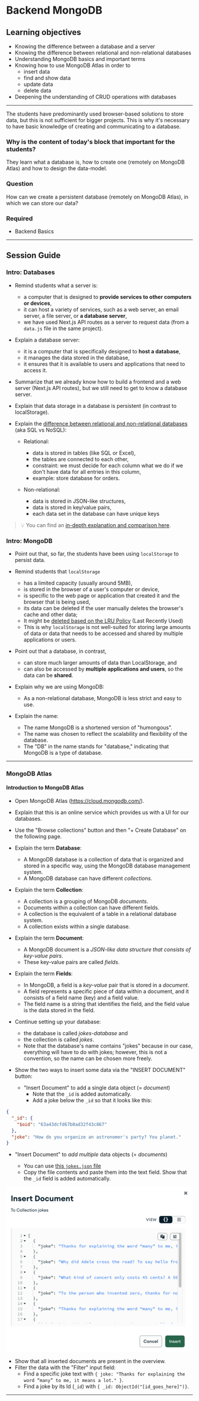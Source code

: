 # Backend MongoDB

## Learning objectives

- Knowing the difference between a database and a server
- Knowing the difference between relational and non-relational databases
- Understanding MongoDB basics and important terms
- Knowing how to use MongoDB Atlas in order to
  - insert data
  - find and show data
  - update data
  - delete data
- Deepening the understanding of CRUD operations with databases

---

The students have predominantly used browser-based solutions to store data, but this is not sufficient for bigger projects. This is why it's necessary to have basic knowledge of creating and communicating to a database.

### Why is the content of today's block that important for the students?

They learn what a database is, how to create one (remotely on MongoDB Atlas) and how to design the data-model.

### Question

How can we create a persistent database (remotely on MongoDB Atlas), in which we can store our data?

### Required

- Backend Basics

---

## Session Guide

### Intro: Databases

- Remind students what a server is:
  - a computer that is designed to **provide services to other computers or devices**,
  - it can host a variety of services, such as a web server, an email server, a file server, or **a database server**,
  - we have used Next.js API routes as a server to request data (from a `data.js` file in the same project).
- Explain a database server:
  - it is a computer that is specifically designed to **host a database**,
  - it manages the data stored in the database,
  - it ensures that it is available to users and applications that need to access it.
- Summarize that we already know how to build a frontend and a web server (Next.js API routes), but we still need to get to know a database server.
- Explain that data storage in a database is persistent (in contrast to localStorage).
- Explain the
  [difference between relational and non-relational databases](https://www.mongodb.com/compare/relational-vs-non-relational-databases)
  (aka SQL vs NoSQL):

  - Relational:

    - data is stored in tables (like SQL or Excel),
    - the tables are connected to each other,
    - constraint: we must decide for each column what we do if we don't have data for all
      entries in this column,
    - example: store database for orders.

  - Non-relational:
    - data is stored in JSON-like structures,
    - data is stored in key/value pairs,
    - each data set in the database can have unique keys

> 💡 You can find an [in-depth explanation and comparison here](https://www.mongodb.com/compare/relational-vs-non-relational-databases).

### Intro: MongoDB

- Point out that, so far, the students have been using `localStorage` to persist data.
- Remind students that `localStorage`
  - has a limited capacity (usually around 5MB),
  - is stored in the browser of a user's computer or device,
  - is specific to the web page or application that created it and the browser that is being used,
  - its data can be deleted if the user manually deletes the browser's cache and other data;
  - It might be [deleted based on the LRU Policy](https://developer.mozilla.org/en-US/docs/Web/API/IndexedDB_API/Browser_storage_limits_and_eviction_criteria#lru_policy) (Last Recently Used)
  - This is why `localStorage` is not well-suited for storing large amounts of data or data that needs to be accessed and shared by multiple applications or users.
- Point out that a database, in contrast,

  - can store much larger amounts of data than LocalStorage, and
  - can also be accessed by **multiple applications and users**, so the data can be **shared**.

- Explain why we are using MongoDB:
  - As a non-relational database, MongoDB is less strict and easy to use.
- Explain the name:
  - The name MongoDB is a shortened version of "humongous".
  - The name was chosen to reflect the scalability and flexibility of the database.
  - The "DB" in the name stands for "database," indicating that MongoDB is a type of database.

---

### MongoDB Atlas

#### Introduction to MongoDB Atlas

- Open MongoDB Atlas (https://cloud.mongodb.com/).

- Explain that this is an online service which provides us with a UI for our databases.

- Use the "Browse collections" button and then "+ Create Database" on the following page.

- Explain the term **Database**:

  - A MongoDB database is a collection of data that is organized and stored in a specific way, using the MongoDB database management system.
  - A MongoDB database can have different _collections_.

- Explain the term **Collection**:

  - A collection is a grouping of MongoDB _documents_.
  - Documents within a collection can have different fields.
  - A collection is the equivalent of a table in a relational database system.
  - A collection exists within a single database.

- Explain the term **Document**:

  - A MongoDB document is a _JSON-like data structure that consists of key-value pairs_.
  - These key-value pairs are called _fields_.

- Explain the term **Fields**:

  - In MongoDB, a field is a _key-value_ pair that is stored in a _document_.
  - A field represents a specific piece of data within a document, and it consists of a field name (key) and a field value.
  - The field name is a string that identifies the field, and the field value is the data stored in the field.

- Continue setting up your database:

  - the database is called _jokes-database_ and
  - the collection is called _jokes_.
  - Note that the database's name contains "jokes" because in our case, everything will have to do with jokes; however, this is not a convention, so the name can be chosen more freely.

- Show the two ways to insert some data via the "INSERT DOCUMENT" button:
  - "Insert Document" to add a single data object (= _document_)
    - Note that the `_id` is added automatically.
    - Add a joke below the `_id` so that it looks like this:

```json
{
  "_id": {
    "$oid": "63a43dcfd67b0ad32f43c867"
  },
  "joke": "How do you organize an astronomer's party? You planet."
}
```

- "Insert Document" to _add multiple_ data objects (= _documents_)

  - You can use [this `jokes.json` file](assets/jokes.json)
  - Copy the file contents and paste them into the text field.
    Show that the `_id` field is added automatically.

![Insert many documents at once](assets/images/atlas-insert-many.png)

- Show that all inserted documents are present in the overview.
- Filter the data with the "Filter" input field:
  - Find a specific joke text with `{ joke: "Thanks for explaining the word “many” to me, it means a lot." }`.
  - Find a joke by its Id (`_id`) with `{ _id: ObjectId("[id_goes_here]")}`.

---
